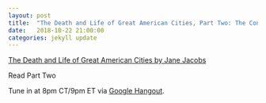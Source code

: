```yaml
---
layout: post
title:  "The Death and Life of Great American Cities, Part Two: The Conditions for City Diversity"
date:   2018-10-22 21:00:00
categories: jekyll update
---
```


[The Death and Life of Great American Cities by Jane Jacobs](http://www.petkovstudio.com/bg/wp-content/uploads/2017/03/The-Death-and-Life-of-Great-American-Cities_Jane-Jacobs-Complete-book.pdf) 

Read Part Two

Tune in at 8pm CT/9pm ET via [Google Hangout](https://hangouts.google.com/hangouts/_/calendar/d2lsbGlhbXMucmViZWNjYUBnbWFpbC5jb20.600ks8bq7n6cfqekd3a5qutngc?authuser=0).
